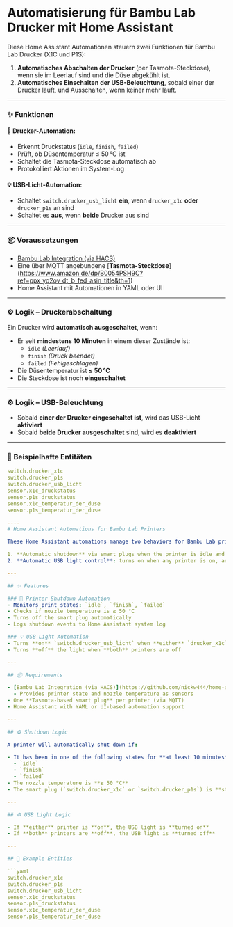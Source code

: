 # Automatisierung für Bambu Lab Drucker mit Home Assistant

Diese Home Assistant Automationen steuern zwei Funktionen für Bambu Lab Drucker (X1C und P1S):

1. **Automatisches Abschalten der Drucker** (per Tasmota-Steckdose), wenn sie im Leerlauf sind und die Düse abgekühlt ist.
2. **Automatisches Einschalten der USB-Beleuchtung**, sobald einer der Drucker läuft, und Ausschalten, wenn keiner mehr läuft.

---

### ✨ Funktionen

#### 🔌 Drucker-Automation:
- Erkennt Druckstatus (`idle`, `finish`, `failed`)
- Prüft, ob Düsentemperatur ≤ 50 °C ist
- Schaltet die Tasmota-Steckdose automatisch ab
- Protokolliert Aktionen im System-Log

#### 💡 USB-Licht-Automation:
- Schaltet `switch.drucker_usb_licht` **ein**, wenn `drucker_x1c` **oder** `drucker_p1s` an sind
- Schaltet es **aus**, wenn **beide** Drucker aus sind

---

### 📦 Voraussetzungen

- [Bambu Lab Integration (via HACS)](https://github.com/nickw444/home-assistant-bambulab)
- Eine über MQTT angebundene [**Tasmota-Steckdose**] (https://www.amazon.de/dp/B0054PSH9C?ref=ppx_yo2ov_dt_b_fed_asin_title&th=1)
- Home Assistant mit Automationen in YAML oder UI

---

### ⚙️ Logik – Druckerabschaltung

Ein Drucker wird **automatisch ausgeschaltet**, wenn:

- Er seit **mindestens 10 Minuten** in einem dieser Zustände ist:
  - `idle` *(Leerlauf)*
  - `finish` *(Druck beendet)*
  - `failed` *(Fehlgeschlagen)*
- Die Düsentemperatur ist **≤ 50 °C**
- Die Steckdose ist noch **eingeschaltet**

---

### ⚙️ Logik – USB-Beleuchtung

- Sobald **einer der Drucker eingeschaltet ist**, wird das USB-Licht **aktiviert**
- Sobald **beide Drucker ausgeschaltet** sind, wird es **deaktiviert**

---

### 🧩 Beispielhafte Entitäten

```yaml
switch.drucker_x1c
switch.drucker_p1s
switch.drucker_usb_licht
sensor.x1c_druckstatus
sensor.p1s_druckstatus
sensor.x1c_temperatur_der_duse
sensor.p1s_temperatur_der_duse

----
# Home Assistant Automations for Bambu Lab Printers

These Home Assistant automations manage two behaviors for Bambu Lab printers (X1C and P1S):

1. **Automatic shutdown** via smart plugs when the printer is idle and the nozzle is cool.
2. **Automatic USB light control**: turns on when any printer is on, and off when both are off.

---

## ✨ Features

### 🔌 Printer Shutdown Automation
- Monitors print states: `idle`, `finish`, `failed`
- Checks if nozzle temperature is ≤ 50 °C
- Turns off the smart plug automatically
- Logs shutdown events to Home Assistant system log

### 💡 USB Light Automation
- Turns **on** `switch.drucker_usb_licht` when **either** `drucker_x1c` or `drucker_p1s` is on
- Turns **off** the light when **both** printers are off

---

## 📦 Requirements

- [Bambu Lab Integration (via HACS)](https://github.com/nickw444/home-assistant-bambulab)
  - Provides printer state and nozzle temperature as sensors
- One **Tasmota-based smart plug** per printer (via MQTT)
- Home Assistant with YAML or UI-based automation support

---

## ⚙️ Shutdown Logic

A printer will automatically shut down if:

- It has been in one of the following states for **at least 10 minutes**:
  - `idle`
  - `finish`
  - `failed`
- The nozzle temperature is **≤ 50 °C**
- The smart plug (`switch.drucker_x1c` or `switch.drucker_p1s`) is **still on**

---

## ⚙️ USB Light Logic

- If **either** printer is **on**, the USB light is **turned on**
- If **both** printers are **off**, the USB light is **turned off**

---

## 🧩 Example Entities

```yaml
switch.drucker_x1c
switch.drucker_p1s
switch.drucker_usb_licht
sensor.x1c_druckstatus
sensor.p1s_druckstatus
sensor.x1c_temperatur_der_duse
sensor.p1s_temperatur_der_duse
